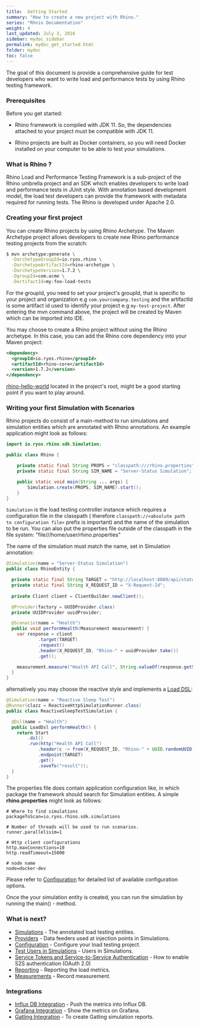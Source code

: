 ```yaml
---
title:  Getting Started
summary: "How to create a new project with Rhino."
series: "Rhnio Documentation"
weight: 4
last_updated: July 3, 2016
sidebar: mydoc_sidebar
permalink: mydoc_get_started.html
folder: mydoc
toc: false
---
```


The goal of this document is provide a comprehensive guide for test developers who want to write load and performance tests by using Rhino testing framework.

### Prerequisites


Before you get started:

* Rhino framework is compiled with JDK 11. So, the dependencies attached to your project must be compatible with JDK 11. 

* Rhino projects are built as Docker containers, so you will need Docker installed on your computer to be able to test your simulations.

### What is Rhino ?

Rhino Load and Performance Testing Framework is a sub-project of the Rhino umbrella project and an SDK which 
enables developers to write load and performance tests in JUnit style. With annotation 
based development model, the load test developers can provide the framework with metadata required for running tests. The Rhino is developed under Apache 2.0. 


### Creating your first project

You can create Rhino projects by using Rhino Archetype. The Maven Archetype project allows 
developers to create new Rhino performance testing projects from the scratch:

```bash
$ mvn archetype:generate \
  -DarchetypeGroupId=io.ryos.rhino \
  -DarchetypeArtifactId=rhino-archetype \
  -DarchetypeVersion=1.7.2 \
  -DgroupId=com.acme \
  -DartifactId=my-foo-load-tests
```

For the groupId, you need to set your project's groupId, that is specific to your project and organization e.g `com.yourcompany.testing` and the 
artifactId is some artifact id used to identify your project e.g `my-test-project`. 
After entering the mvn command above, the project will be created by Maven which can be imported into IDE. 

You may choose to create a Rhino project without using the Rhino archetype. In this case, you can add the Rhino core dependency into your Maven project:

```xml
<dependency>
  <groupId>io.ryos.rhino</groupId>
  <artifactId>rhino-core</artifactId>
  <version>1.7.2</version>
</dependency>
```

[rhino-hello-world](https://github.com/ryos-io/Rhino/tree/master/rhino-hello-world) located in the project's root, might be a good starting point if you want to play around. 

### Writing your first Simulation with Scenarios

Rhino projects do consist of a main-method to run simulations and simulation 
entities which are annotated with Rhino annotations. An example application might look as follows: 

```java
import io.ryos.rhino.sdk.Simulation;

public class Rhino {

    private static final String PROPS = "classpath:///rhino.properties";
    private static final String SIM_NAME = "Server-Status Simulation";

    public static void main(String ... args) {
        Simulation.create(PROPS, SIM_NAME).start();
    }
}
```

`Simulation` is the load testing controller instance which requires a configuration file in the classpath ( therefore `classpath://<absolute path to configuration file>` prefix is important) and the name of the simulation to be run. You can also put the properties file outside of the classpath in the file system: "file///home/user/rhino.properties"


The name of the simulation must match the name, set in Simulation annotation:

```java
@Simulation(name = "Server-Status Simulation")
public class RhinoEntity {

  private static final String TARGET = "http://localhost:8089/api/status";
  private static final String X_REQUEST_ID = "X-Request-Id";
  
  private Client client = ClientBuilder.newClient();

  @Provider(factory = UUIDProvider.class)
  private UUIDProvider uuidProvider;

  @Scenario(name = "Health")
  public void performHealth(Measurement measurement) {
    var response = client
            .target(TARGET)
            .request()
            .header(X_REQUEST_ID, "Rhino-" + uuidProvider.take())
            .get();

    measurement.measure("Health API Call", String.valueOf(response.getStatus()));
  }
}
```

alternatively you may choose the reactive style and implements a [Load DSL](http://ryos.io/mydoc_dsl.html):

```java
@Simulation(name = "Reactive Sleep Test")
@Runner(clazz = ReactiveHttpSimulationRunner.class)
public class ReactiveSleepTestSimulation {

  @Dsl(name = "Health")
  public LoadDsl performHealth() {
    return Start
        .dsl()
        .run(http("Health API Call")
            .header(c -> from(X_REQUEST_ID, "Rhino-" + UUID.randomUUID().toString()))
            .endpoint(TARGET)
            .get()
            .saveTo("result"));
  }
}
```

The properties file does contain application configuration like, in which package the framework should search for Simulation entities. A simple **rhino.properties** might look as follows:

```properties
# Where to find simulations
packageToScan=io.ryos.rhino.sdk.simulations

# Number of threads will be used to run scenarios.
runner.parallelisim=1

# Http client configurations
http.maxConnections=10
http.readTimeout=15000

# node name
node=docker-dev
```

Please refer to [Configuration](http://ryos.io/mydoc_configuration.html) for detailed list of available configuration options. 

Once the your simulation entity is created, you can run the simulation by running the main() - method.

### What is next?

* [Simulations](https://ryos.io/mydoc_simulations.html) - The annotated load testing entities.
* [Providers](https://ryos.io/mydoc_providers.html) - Data feeders used at injection points in Simulations.
* [Configuration](https://ryos.io/mydoc_configuration.html) - Configure your load testing project.
* [Test Users in Simulations](https://ryos.io/mydoc_users.html) - Users in Simulations.
* [Service Tokens and Service-to-Service Authentication](https://ryos.io/mydoc_s2s.html) - How to enable S2S authentication (OAuth 2.0)
* [Reporting](https://ryos.io/mydoc_reporting.html) - Reporting the load metrics.
* [Measurements](https://ryos.io/mydoc_measurements.html) - Record measurement. 

### Integrations
* [Influx DB Integration](https://ryos.io/mydoc_integration_influx.html) - Push the metrics into Influx DB. 
* [Grafana Integration](http://ryos.io/mydoc_integration_grafana.html) - Show the metrics on Grafana. 
* [Gatling Integration](https://ryos.io/mydoc_integration_gatling.html) - To create Gatling simulation reports.